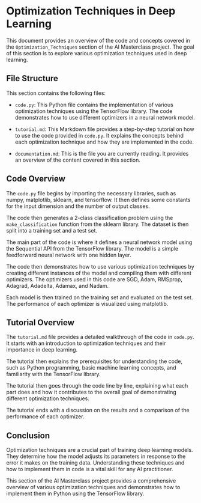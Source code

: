 # Optimization Techniques in Deep Learning

This document provides an overview of the code and concepts covered in the `Optimization_Techniques` section of the AI Masterclass project. The goal of this section is to explore various optimization techniques used in deep learning.

## File Structure

This section contains the following files:

- `code.py`: This Python file contains the implementation of various optimization techniques using the TensorFlow library. The code demonstrates how to use different optimizers in a neural network model.

- `tutorial.md`: This Markdown file provides a step-by-step tutorial on how to use the code provided in `code.py`. It explains the concepts behind each optimization technique and how they are implemented in the code.

- `documentation.md`: This is the file you are currently reading. It provides an overview of the content covered in this section.

## Code Overview

The `code.py` file begins by importing the necessary libraries, such as numpy, matplotlib, sklearn, and tensorflow. It then defines some constants for the input dimension and the number of output classes.

The code then generates a 2-class classification problem using the `make_classification` function from the sklearn library. The dataset is then split into a training set and a test set.

The main part of the code is where it defines a neural network model using the Sequential API from the TensorFlow library. The model is a simple feedforward neural network with one hidden layer.

The code then demonstrates how to use various optimization techniques by creating different instances of the model and compiling them with different optimizers. The optimizers used in this code are SGD, Adam, RMSprop, Adagrad, Adadelta, Adamax, and Nadam.

Each model is then trained on the training set and evaluated on the test set. The performance of each optimizer is visualized using matplotlib.

## Tutorial Overview

The `tutorial.md` file provides a detailed walkthrough of the code in `code.py`. It starts with an introduction to optimization techniques and their importance in deep learning.

The tutorial then explains the prerequisites for understanding the code, such as Python programming, basic machine learning concepts, and familiarity with the TensorFlow library.

The tutorial then goes through the code line by line, explaining what each part does and how it contributes to the overall goal of demonstrating different optimization techniques.

The tutorial ends with a discussion on the results and a comparison of the performance of each optimizer.

## Conclusion

Optimization techniques are a crucial part of training deep learning models. They determine how the model adjusts its parameters in response to the error it makes on the training data. Understanding these techniques and how to implement them in code is a vital skill for any AI practitioner.

This section of the AI Masterclass project provides a comprehensive overview of various optimization techniques and demonstrates how to implement them in Python using the TensorFlow library.
